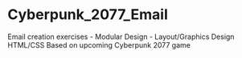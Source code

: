 # Cyberpunk_2077_Email
Email creation exercises - Modular Design - Layout/Graphics Design HTML/CSS Based on upcoming Cyberpunk 2077 game
